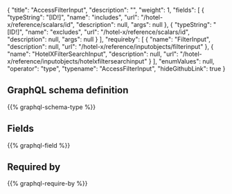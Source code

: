 {
  "title": "AccessFilterInput",
  "description": "",
  "weight": 1,
  "fields": [
    {
      "typeString": "[ID!]",
      "name": "includes",
      "url": "/hotel-x/reference/scalars/id",
      "description": null,
      "args": null
    },
    {
      "typeString": "[ID!]",
      "name": "excludes",
      "url": "/hotel-x/reference/scalars/id",
      "description": null,
      "args": null
    }
  ],
  "requireby": [
    {
      "name": "FilterInput",
      "description": null,
      "url": "/hotel-x/reference/inputobjects/filterinput"
    },
    {
      "name": "HotelXFilterSearchInput",
      "description": null,
      "url": "/hotel-x/reference/inputobjects/hotelxfiltersearchinput"
    }
  ],
  "enumValues": null,
  "operator": "type",
  "typename": "AccessFilterInput",
  "hideGithubLink": true
}
## GraphQL schema definition

{{% graphql-schema-type %}}

## Fields

{{% graphql-field %}}

## Required by

{{% graphql-require-by %}}
